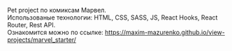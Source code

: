 Pet project по комиксам Марвел.  
Использованые технологии: HTML, CSS, SASS, JS, React Hooks, React Router, Rest API.  
Ознакомится можно по ссылке: https://maxim-mazurenko.github.io/view-projects/marvel_starter/
